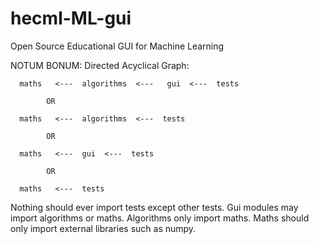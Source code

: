 # hecml-ML-gui
Open Source Educational GUI for Machine Learning

NOTUM BONUM:
  Directed Acyclical Graph: 
  
      maths   <---  algorithms  <---   gui  <---  tests
      
            OR
            
      maths   <---  algorithms  <---  tests
      
            OR
            
      maths   <---  gui  <---  tests
      
            OR
            
      maths   <---  tests
  
  Nothing should ever import tests except other tests.
  Gui modules may import algorithms or maths.
  Algorithms only import maths.
  Maths should only import external libraries such as numpy.
  
